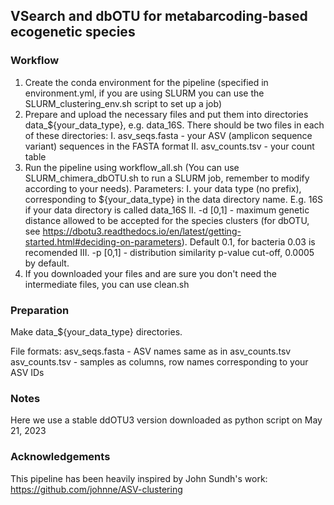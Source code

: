 ## VSearch and dbOTU for metabarcoding-based ecogenetic species

### Workflow

1. Create the conda environment for the pipeline (specified in environment.yml, if you are using SLURM you can use the SLURM_clustering_env.sh script to set up a job)
2. Prepare and upload the necessary files and put them into directories data_${your_data_type}, e.g. data_16S. There should be two files in each of these directories:
  I. asv_seqs.fasta - your ASV (amplicon sequence variant) sequences in the FASTA format
  II. asv_counts.tsv - your count table
3. Run the pipeline using workflow_all.sh (You can use SLURM_chimera_dbOTU.sh to run a SLURM job, remember to modify according to your needs). Parameters:
  I. your data type (no prefix), corresponding to ${your_data_type} in the data directory name. E.g. 16S if your data directory is called data_16S
  II. -d \[0,1\] - maximum genetic distance allowed to be accepted for the species clusters (for dbOTU, see https://dbotu3.readthedocs.io/en/latest/getting-started.html#deciding-on-parameters). Default 0.1, for bacteria 0.03 is recomended
  III. -p \[0,1\] - distribution similarity p-value cut-off, 0.0005 by default.
4. If you downloaded your files and are sure you don't need the intermediate files, you can use clean.sh
   

### Preparation
Make data_${your_data_type} directories.

File formats:
asv_seqs.fasta - ASV names same as in asv_counts.tsv
asv_counts.tsv - samples as columns, row names corresponding to your ASV IDs

### Notes

Here we use a stable ddOTU3 version downloaded as python script on May 21, 2023

### Acknowledgements

This pipeline has been heavily inspired by John Sundh's work: https://github.com/johnne/ASV-clustering

